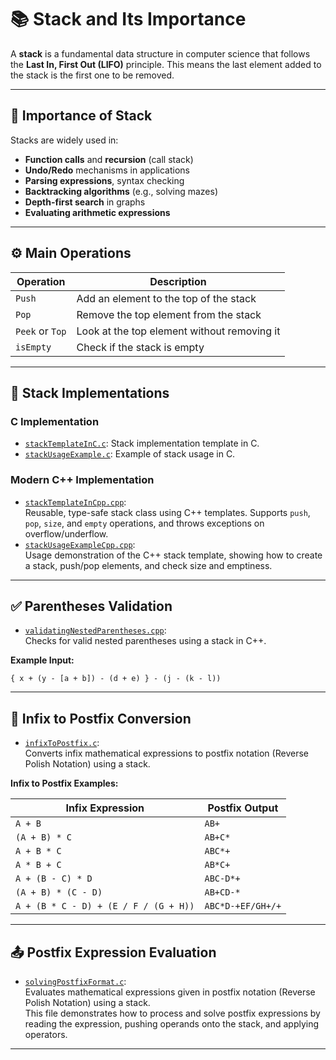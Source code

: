 # 📚 Stack and Its Importance

A **stack** is a fundamental data structure in computer science that follows the **Last In, First Out (LIFO)** principle. This means the last element added to the stack is the first one to be removed.

---

## 📌 Importance of Stack

Stacks are widely used in:

- **Function calls** and **recursion** (call stack)
- **Undo/Redo** mechanisms in applications
- **Parsing expressions**, syntax checking
- **Backtracking algorithms** (e.g., solving mazes)
- **Depth-first search** in graphs
- **Evaluating arithmetic expressions**

---

## ⚙️ Main Operations

| Operation       | Description                                 |
|----------------|---------------------------------------------|
| `Push`         | Add an element to the top of the stack      |
| `Pop`          | Remove the top element from the stack       |
| `Peek` or `Top`| Look at the top element without removing it |
| `isEmpty`      | Check if the stack is empty                 |

---

## 🧱 Stack Implementations

### C Implementation

- [`stackTemplateInC.c`](https://github.com/0marwalied/Data-Structures-Book/blob/main/Stack/stackTemplateInC.c): Stack implementation template in C.
- [`stackUsageExample.c`](https://github.com/0marwalied/Data-Structures-Book/blob/main/Stack/stackUsageExample.c): Example of stack usage in C.

### Modern C++ Implementation

- [`stackTemplateInCpp.cpp`](https://github.com/0marwalied/Data-Structures-Book/blob/main/Stack/stackTemplateInCPP.cpp):  
  Reusable, type-safe stack class using C++ templates. Supports `push`, `pop`, `size`, and `empty` operations, and throws exceptions on overflow/underflow.
- [`stackUsageExampleCpp.cpp`](https://github.com/0marwalied/Data-Structures-Book/blob/main/Stack/stackUsageExample.cpp):  
  Usage demonstration of the C++ stack template, showing how to create a stack, push/pop elements, and check size and emptiness.

---

## ✅ Parentheses Validation

- [`validatingNestedParentheses.cpp`](https://github.com/0marwalied/Data-Structures-Book/blob/main/Stack/validatingNestedParentheses.cpp):  
  Checks for valid nested parentheses using a stack in C++.

**Example Input:**  
```text
{ x + (y - [a + b]) - (d + e) } - (j - (k - l))
```

---

## 🔄 Infix to Postfix Conversion

- [`infixToPostfix.c`](https://github.com/0marwalied/Data-Structures-Book/blob/main/Stack/infixToPostfix.c):  
  Converts infix mathematical expressions to postfix notation (Reverse Polish Notation) using a stack.

**Infix to Postfix Examples:**

| Infix Expression                        | Postfix Output                  |
|----------------------------------------|----------------------------------|
| `A + B`                                | `AB+`                            |
| `(A + B) * C`                          | `AB+C*`                          |
| `A + B * C`                            | `ABC*+`                          |
| `A * B + C`                            | `AB*C+`                          |
| `A + (B - C) * D`                      | `ABC-D*+`                        |
| `(A + B) * (C - D)`                    | `AB+CD-*`                        |
| `A + (B * C - D) + (E / F / (G + H))`  | `ABC*D-+EF/GH+/+`                |

---

## 📤 Postfix Expression Evaluation

- [`solvingPostfixFormat.c`](https://github.com/0marwalied/Data-Structures-Book/blob/main/Stack/solvingPostfixFormat.c):  
  Evaluates mathematical expressions given in postfix notation (Reverse Polish Notation) using a stack.  
  This file demonstrates how to process and solve postfix expressions by reading the expression, pushing operands onto the stack, and applying operators.

---